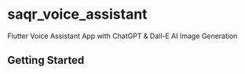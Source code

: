 # saqr_voice_assistant

Flutter Voice Assistant App with ChatGPT & Dall-E AI Image Generation

## Getting Started

